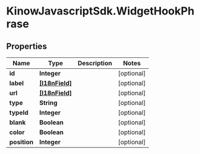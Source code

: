 # KinowJavascriptSdk.WidgetHookPhrase

## Properties
Name | Type | Description | Notes
------------ | ------------- | ------------- | -------------
**id** | **Integer** |  | [optional] 
**label** | [**[I18nField]**](I18nField.md) |  | [optional] 
**url** | [**[I18nField]**](I18nField.md) |  | [optional] 
**type** | **String** |  | [optional] 
**typeId** | **Integer** |  | [optional] 
**blank** | **Boolean** |  | [optional] 
**color** | **Boolean** |  | [optional] 
**position** | **Integer** |  | [optional] 


